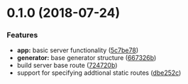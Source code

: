 <a name="0.1.0"></a>
# 0.1.0 (2018-07-24)


### Features

* **app:** basic server functionality ([5c7be78](https://github.com/lbwa/jsonp/commit/5c7be78))
* **generator:** base generator structure ([667326b](https://github.com/lbwa/jsonp/commit/667326b))
* build server base route ([724720b](https://github.com/lbwa/jsonp/commit/724720b))
* support for specifying addtional static routes ([dbe252c](https://github.com/lbwa/jsonp/commit/dbe252c))



